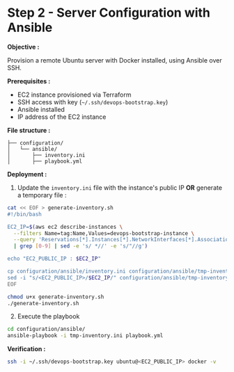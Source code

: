 # Step 2 - Server Configuration with Ansible

**Objective :**

Provision a remote Ubuntu server with Docker installed, using Ansible over SSH.

**Prerequisites :**

- EC2 instance provisioned via Terraform
- SSH access with key (`~/.ssh/devops-bootstrap.key`)
- Ansible installed
- IP address of the EC2 instance

**File structure :**

```
├── configuration/
│   └── ansible/
│       ├── inventory.ini
│       ├── playbook.yml
```

**Deployment :**

1. Update the `inventory.ini` file with the instance's public IP **OR** generate a temporary file :

```bash
cat << EOF > generate-inventory.sh
#!/bin/bash

EC2_IP=$(aws ec2 describe-instances \
  --filters Name=tag:Name,Values=devops-bootstrap-instance \
  --query 'Reservations[*].Instances[*].NetworkInterfaces[*].Association.PublicIp' \
  | grep [0-9] | sed -e 's/ *//' -e 's/"//g')

echo "EC2_PUBLIC_IP : $EC2_IP"

cp configuration/ansible/inventory.ini configuration/ansible/tmp-inventory.ini
sed -i "s/<EC2_PUBLIC_IP>/$EC2_IP/" configuration/ansible/tmp-inventory.ini
EOF

chmod u+x generate-inventory.sh
./generate-inventory.sh
```

2. Execute the playbook

```bash
cd configuration/ansible/
ansible-playbook -i tmp-inventory.ini playbook.yml
```

**Verification :**

```bash
ssh -i ~/.ssh/devops-bootstrap.key ubuntu@<EC2_PUBLIC_IP> docker -v
```
